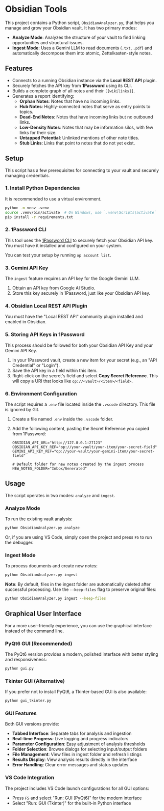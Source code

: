 # Obsidian Tools

This project contains a Python script, `ObsidianAnalyzer.py`, that helps you manage and grow your Obsidian vault. It has two primary modes:

-   **Analyze Mode**: Analyzes the structure of your vault to find linking opportunities and structural issues.
-   **Ingest Mode**: Uses a Gemini LLM to read documents (`.txt`, `.pdf`) and automatically decompose them into atomic, Zettelkasten-style notes.

## Features

- Connects to a running Obsidian instance via the **Local REST API** plugin.
- Securely fetches the API key from **1Password** using its CLI.
- Builds a complete graph of all notes and their `[[wikilinks]]`.
- Generates a report identifying:
  - **Orphan Notes**: Notes that have no incoming links.
  - **Hub Notes**: Highly-connected notes that serve as entry points to topics.
  - **Dead-End Notes**: Notes that have incoming links but no outbound links.
  - **Low-Density Notes**: Notes that may be information silos, with few links for their size.
  - **Untapped Potential**: Unlinked mentions of other note titles.
  - **Stub Links**: Links that point to notes that do not yet exist.

## Setup

This script has a few prerequisites for connecting to your vault and securely managing credentials.

### 1. Install Python Dependencies

It is recommended to use a virtual environment.

```bash
python -m venv .venv
source .venv/bin/activate  # On Windows, use `.venv\Scripts\activate`
pip install -r requirements.txt
```

### 2. 1Password CLI

This tool uses the [1Password CLI](https://developer.1password.com/docs/cli/get-started/) to securely fetch your Obsidian API key. You must have it installed and configured on your system.

You can test your setup by running `op account list`.

### 3. Gemini API Key

The `ingest` feature requires an API key for the Google Gemini LLM.
1.  Obtain an API key from Google AI Studio.
2.  Store this key securely in 1Password, just like your Obsidian API key.

### 4. Obsidian Local REST API Plugin

You must have the "Local REST API" community plugin installed and enabled in Obsidian.

### 5. Storing API Keys in 1Password

This process should be followed for both your Obsidian API Key and your Gemini API Key.
1.  In your 1Password vault, create a new item for your secret (e.g., an "API Credential" or "Login").
2.  Save the API key in a field within this item.
3.  Right-click on the secret's field and select **Copy Secret Reference**. This will copy a URI that looks like `op://<vault>/<item>/<field>`.

### 6. Environment Configuration

The script requires a `.env` file located inside the `.vscode` directory. This file is ignored by Git.

1.  Create a file named `.env` inside the `.vscode` folder.
2.  Add the following content, pasting the Secret Reference you copied from 1Password:

    ```.env
    OBSIDIAN_API_URL="http://127.0.0.1:27123"
    OBSIDIAN_API_KEY_REF="op://your-vault/your-item/your-secret-field"
    GEMINI_API_KEY_REF="op://your-vault/your-gemini-item/your-secret-field"

    # Default folder for new notes created by the ingest process
    NEW_NOTES_FOLDER="Inbox/Generated"
    ```

## Usage

The script operates in two modes: `analyze` and `ingest`.

### Analyze Mode

To run the existing vault analysis:

```bash
python ObsidianAnalyzer.py analyze
```

Or, if you are using VS Code, simply open the project and press `F5` to run the debugger.

### Ingest Mode

To process documents and create new notes:

```bash
python ObsidianAnalyzer.py ingest
```

**Note:** By default, files in the ingest folder are automatically deleted after successful processing. Use the `--keep-files` flag to preserve original files:

```bash
python ObsidianAnalyzer.py ingest --keep-files
```

## Graphical User Interface

For a more user-friendly experience, you can use the graphical interface instead of the command line.

### PyQt6 GUI (Recommended)

The PyQt6 version provides a modern, polished interface with better styling and responsiveness:

```bash
python gui.py
```

### Tkinter GUI (Alternative)

If you prefer not to install PyQt6, a Tkinter-based GUI is also available:

```bash
python gui_tkinter.py
```

### GUI Features

Both GUI versions provide:

- **Tabbed Interface**: Separate tabs for analysis and ingestion
- **Real-time Progress**: Live logging and progress indicators
- **Parameter Configuration**: Easy adjustment of analysis thresholds
- **Folder Selection**: Browse dialogs for selecting input/output folders
- **File Management**: View files in ingest folder and refresh listings
- **Results Display**: View analysis results directly in the interface
- **Error Handling**: Clear error messages and status updates

### VS Code Integration

The project includes VS Code launch configurations for all GUI options:
- Press `F5` and select "Run: GUI (PyQt6)" for the modern interface
- Select "Run: GUI (Tkinter)" for the built-in Python interface
